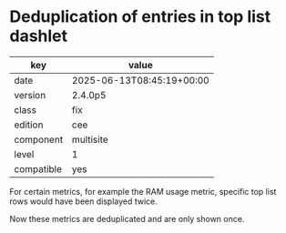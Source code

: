 [//]: # (werk v2)
# Deduplication of entries in top list dashlet

key        | value
---------- | ---
date       | 2025-06-13T08:45:19+00:00
version    | 2.4.0p5
class      | fix
edition    | cee
component  | multisite
level      | 1
compatible | yes

For certain metrics, for example the RAM usage metric, specific top list rows
would have been displayed twice.

Now these metrics are deduplicated and are only shown once.
